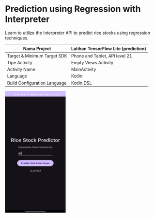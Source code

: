 # Prediction using Regression with Interpreter

Learn to utilize the Interpreter API to predict rice stocks using regression techniques.

| Nama Project                  | Latihan TensorFlow Lite (prediction)  |
|-------------------------------|---------------------------------------|
| Target & Minimum Target SDK   | Phone and Tablet, API level 21        |
| Tipe Activity                 | Empty Views Activity                  | 
| Activity Name                 | MainActivity                          |
| Language                      | Kotlin                                |
| Build Configuration Language  | Kotlin DSL                            |

<img src="preview.png" alt="Preview 1" width="200" height="400">
